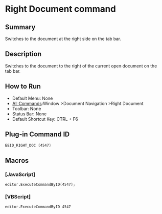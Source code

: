 # Right Document command

## Summary

Switches to the document at the right side on the tab bar.

## Description

Switches to the document to the right of the current open document on the tab bar.

## How to Run

- Default Menu: None
- [All Commands](../tools/all_commands):Window
\>Document Navigation \>Right Document
- Toolbar: None
- Status Bar: None
- Default Shortcut Key: CTRL + F6

## Plug-in Command ID

```
EEID_RIGHT_DOC (4547)```

## Macros

### \[JavaScript\]

```
editor.ExecuteCommandByID(4547);
```

### \[VBScript\]

```
editor.ExecuteCommandByID 4547
```
